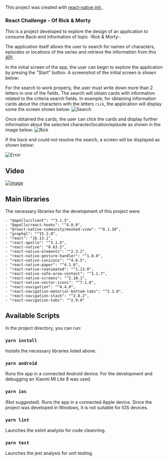 This project was created with [react-native init <projectName>](https://reactnative.dev/docs/0.8/getting-started).

### React Challenge - Of Rick & Morty 

This is a project developed to explore the design of an application to consume Back-end information of topic -Rick & Morty-. 

The application itself allows the user to search for names of characters, episodes or locations of the series and retrieve the informatión from this [API](https://rickandmortyapi.com/graphql).

In the initial screen of the app, the user can begin to explore the application by presing the "Start" button. A screenshot of the initial screen is shown below: 


For the search to work properly, the user must write down more than 2 letters in one of the fields. The search will obtain cards with information related to the criteria search fields. In example, for obtaining information cards about the characters with the letters `rick`, the application will display some the screen shown below:
![Search](https://user-images.githubusercontent.com/59004502/93692884-2897f900-fabe-11ea-870b-6c7d479b4b6e.jpeg)

Once obtained the cards, the user can click the cards and display further information about the selected character/location/episode as shown in the image below:
![Rick](https://user-images.githubusercontent.com/59004502/93692859-da82f580-fabd-11ea-9eed-356fc44a5f74.jpeg)

If the back end could not resolve the search, a screen will be displayed as shown below:

![Error](https://user-images.githubusercontent.com/59004502/93692867-000fff00-fabe-11ea-8945-15ef0353b37e.jpeg)

## Video 

[![image](https://user-images.githubusercontent.com/59004502/93693178-d1942300-fac1-11ea-8c9e-de07915697e7.png)](https://www.youtube.com/embed/pDe5J3NdJwE)

##

## Main libraries

The necessary libraries for the development of this project were:

    - "@apollo/client": "^3.1.5",
    - "@apollo/react-hooks": "^4.0.0",
    - "@react-native-community/masked-view": "^0.1.10",
    - "graphql": "^15.3.0",
    - "react": "16.13.1",
    - "react-apollo": "^3.1.5",
    - "react-native": "0.63.2",
    - "react-native-elements": "^2.3.2",
    - "react-native-gesture-handler": "^1.8.0",
    - "react-native-ionicons": "^4.6.5",
    - "react-native-paper": "^4.1.0",
    - "react-native-reanimated": "^1.13.0",
    - "react-native-safe-area-context": "^3.1.7",
    - "react-native-screens": "^2.10.1",
    - "react-native-vector-icons": "^7.1.0",
    - "react-navigation": "^4.4.0",
    - "react-navigation-material-bottom-tabs": "^2.3.0",
    - "react-navigation-stack": "^2.8.2",
    - "react-navigation-tabs": "^2.9.0"

## Available Scripts

In the project directory, you can run:

### `yarn install`

Installs the necessary libraries listed above.

### `yarn android`

Runs the app in a connected Android device.
For the development and debugging an Xiaomi MI Lite 8 was used. 

### `yarn ios`

(Not suggested). Runs the app in a connected Apple device.
Since the project was developed in Windows, it is not suitable for IOS devices.

### `yarn lint`

Launches the eslint analysis for code cleanning.

### `yarn test`

Launches the jest analysis for unit testing.


